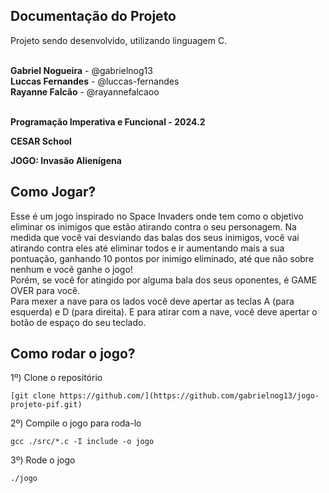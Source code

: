 ## Documentação do Projeto

<p align="justify">
  Projeto sendo desenvolvido, utilizando linguagem C. </p>
<br>
<strong>Gabriel Nogueira</strong> - @gabrielnog13 <br>
<strong>Luccas Fernandes</strong> - @luccas-fernandes <br>
<strong>Rayanne Falcão</strong> - @rayannefalcaoo <br>
<br>
<p><strong>Programação Imperativa e Funcional - 2024.2</strong></p>

<p><strong>CESAR School</strong></p>

<p><strong>JOGO: Invasão Alienígena</strong></p>

<h2><strong>Como Jogar?</strong></h2>
<p>Esse é um jogo inspirado no Space Invaders onde tem como o objetivo eliminar os inimigos que estão atirando contra o seu personagem. Na medida que você vai desviando das balas dos seus inimigos, você vai atirando contra eles até eliminar todos e ir aumentando mais a sua pontuação, ganhando 10 pontos por inimigo eliminado, até que não sobre nenhum e você ganhe o jogo! <br> Porém, se você for atingido por alguma bala dos seus oponentes, é GAME OVER para você.<br>Para mexer a nave para os lados você deve apertar as teclas A (para esquerda) e D (para direita). E para atirar com a nave, você deve apertar o botão de espaço do seu teclado.</p>

<h2><strong>Como rodar o jogo?</strong></h2>

1º) Clone o repositório
  ```
  [git clone https://github.com/](https://github.com/gabrielnog13/jogo-projeto-pif.git)
  ```
2º) Compile o jogo para roda-lo
```
gcc ./src/*.c -I include -o jogo
```
3º) Rode o jogo
```
./jogo
```
